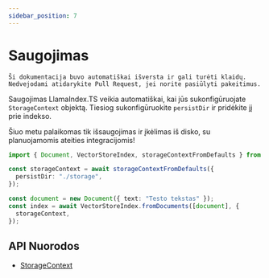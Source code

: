 ```yaml
---
sidebar_position: 7
---
```


# Saugojimas

`Ši dokumentacija buvo automatiškai išversta ir gali turėti klaidų. Nedvejodami atidarykite Pull Request, jei norite pasiūlyti pakeitimus.`

Saugojimas LlamaIndex.TS veikia automatiškai, kai jūs sukonfigūruojate `StorageContext` objektą. Tiesiog sukonfigūruokite `persistDir` ir pridėkite jį prie indekso.

Šiuo metu palaikomas tik išsaugojimas ir įkėlimas iš disko, su planuojamomis ateities integracijomis!

```typescript
import { Document, VectorStoreIndex, storageContextFromDefaults } from "./src";

const storageContext = await storageContextFromDefaults({
  persistDir: "./storage",
});

const document = new Document({ text: "Testo tekstas" });
const index = await VectorStoreIndex.fromDocuments([document], {
  storageContext,
});
```

## API Nuorodos

- [StorageContext](../../api/interfaces/StorageContext.md)
